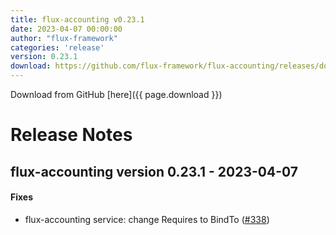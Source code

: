 ```yaml
---
title: flux-accounting v0.23.1
date: 2023-04-07 00:00:00
author: "flux-framework"
categories: 'release'
version: 0.23.1
download: https://github.com/flux-framework/flux-accounting/releases/download/v0.23.1/flux-accounting-0.23.1.tar.gz
---
```


Download from GitHub [here]({{ page.download }})

# Release Notes

flux-accounting version 0.23.1 - 2023-04-07
-------------------------------------------

#### Fixes

* flux-accounting service: change Requires to BindTo ([#338](https://github.com/flux-framework/flux-accounting/issues/338))
